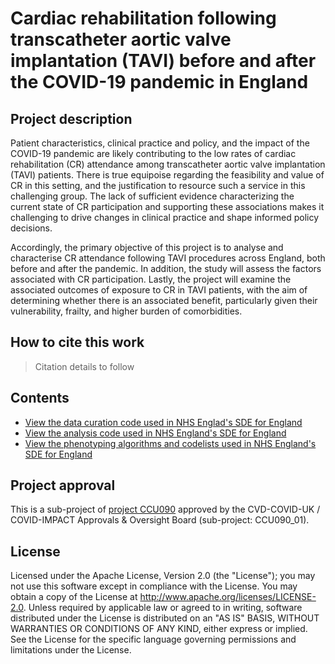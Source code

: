 # Cardiac rehabilitation following transcatheter aortic valve implantation (TAVI) before and after the COVID-19 pandemic in England

## Project description

Patient characteristics, clinical practice and policy, and the impact of the COVID-19 pandemic are likely contributing to the low rates of cardiac rehabilitation (CR) attendance among transcatheter aortic valve implantation (TAVI) patients. There is true equipoise regarding the feasibility and value of CR in this setting, and the justification to resource such a service in this challenging group. The lack of sufficient evidence characterizing the current state of CR participation and supporting these associations makes it challenging to drive changes in clinical practice and shape informed policy decisions.

Accordingly, the primary objective of this project is to analyse and characterise CR attendance following TAVI procedures across England, both before and after the pandemic. In addition, the study will assess the factors associated with CR participation. Lastly, the project will examine the associated outcomes of exposure to CR in TAVI patients, with the aim of determining whether there is an associated benefit, particularly given their vulnerability, frailty, and higher burden of comorbidities.

## How to cite this work
> Citation details to follow

## Contents

* [View the data curation code used in NHS Englad's SDE for England](https://github.com/BHFDSC/CCU090_01/tree/main/code/curation-code)
* [View the analysis code used in NHS England's SDE for England](https://github.com/BHFDSC/CCU090_01/tree/main/code/analysis-code)
* [View the phenotyping algorithms and codelists used in NHS England's SDE for England](https://github.com/BHFDSC/CCU090_01/tree/main/phenotypes)

## Project approval

This is a sub-project of [project CCU090](https://github.com/BHFDSC/CCU090) approved by the CVD-COVID-UK / COVID-IMPACT Approvals & Oversight Board (sub-project: CCU090_01).

## License

Licensed under the Apache License, Version 2.0 (the "License"); you may not use this software except in compliance with the License. You may obtain a copy of the License at http://www.apache.org/licenses/LICENSE-2.0. Unless required by applicable law or agreed to in writing, software distributed under the License is distributed on an "AS IS" BASIS, WITHOUT WARRANTIES OR CONDITIONS OF ANY KIND, either express or implied. See the License for the specific language governing permissions and limitations under the License.
